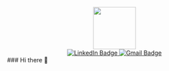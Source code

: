 
<div id="header" align="center">
    <img src="https://media.giphy.com/media/2IudUHdI075HL02Pkk/giphy.gif" width="100"/>    
</div>
<div id="bades" align="center">
    <a href="https://www.linkedin.com/in/telemaco-terzi-b6369b1ab/">
        <img src="https://img.shields.io/badge/LinkedIn-blue?style=for-the-badge&logo=linkedin&logoColor=white" alt="LinkedIn Badge"/>
    </a>
    <a href="mailt://tezze.terzi01@gmail.com">
        <img src="https://img.shields.io/badge/Gmail-white?style=for-the-badge&logo=gmail" alt="Gmail Badge"/>
    </a>
</div>
### Hi there 👋
<!--
**Tezze2001/Tezze2001** is a ✨ _special_ ✨ repository because its `README.md` (this file) appears on your GitHub profile.

Here are some ideas to get you started:

- 🔭 I’m currently working on ...
- 🌱 I’m currently learning ...
- 👯 I’m looking to collaborate on ...
- 🤔 I’m looking for help with ...
- 💬 Ask me about ...
- 📫 How to reach me: ...
- 😄 Pronouns: ...
- ⚡ Fun fact: ...
-->

